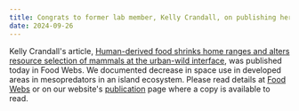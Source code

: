 ```yaml
---
title: Congrats to former lab member, Kelly Crandall, on publishing her thesis research in Food Webs! Human-derived food shrinks home ranges at the urban-wild interface. 
date: 2024-09-26
---
```


Kelly Crandall's article, [Human-derived food shrinks home ranges and alters resource selection of mammals at the urban-wild interface](https://www.sciencedirect.com/science/article/abs/pii/S2352249624000296?via%3Dihub), was published today in Food Webs. We documented decrease in space use in developed areas in mesopredators in an island ecosystem. Please read details at [Food Webs](https://www.sciencedirect.com/science/article/abs/pii/S2352249624000296?via%3Dihub) or on our website's [publication](https://peaselab.com/publication/) page where a copy is available to read. 


